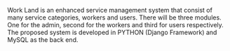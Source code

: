 Work Land is an enhanced service management system that consist of many service categories, workers and users.
There will be three modules. 
One for the admin, second for the workers and third for users respectively.  The proposed system is developed in PYTHON (Django Framework) and MySQL as the back end.  

